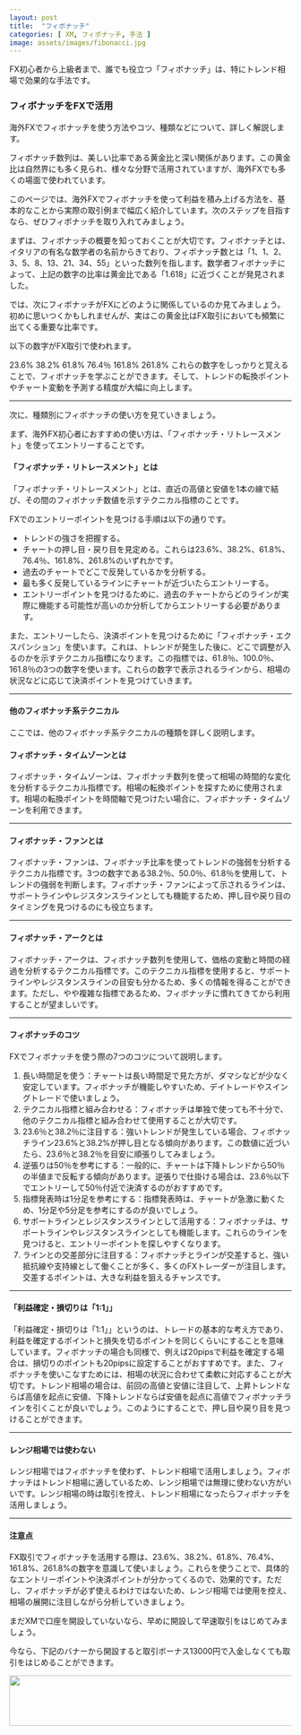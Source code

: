 ```yaml
---
layout: post
title:  "フィボナッチ"
categories: [ XM, フィボナッチ, 手法 ]
image: assets/images/fibonacci.jpg
---
```


FX初心者から上級者まで、誰でも役立つ「フィボナッチ」は、特にトレンド相場で効果的な手法です。

### フィボナッチをFXで活用

海外FXでフィボナッチを使う方法やコツ、種類などについて、詳しく解説します。

フィボナッチ数列は、美しい比率である黄金比と深い関係があります。この黄金比は自然界にも多く見られ、様々な分野で活用されていますが、海外FXでも多くの場面で使われています。

このページでは、海外FXでフィボナッチを使って利益を積み上げる方法を、基本的なことから実際の取引例まで幅広く紹介しています。次のステップを目指すなら、ぜひフィボナッチを取り入れてみましょう。

まずは、フィボナッチの概要を知っておくことが大切です。フィボナッチとは、イタリアの有名な数学者の名前からきており、フィボナッチ数とは「1、1、2、3、5、8、13、21、34、55」といった数列を指します。数学者フィボナッチによって、上記の数字の比率は黄金比である「1.618」に近づくことが発見されました。

では、次にフィボナッチがFXにどのように関係しているのか見てみましょう。初めに思いつくかもしれませんが、実はこの黄金比はFX取引においても頻繁に出てくる重要な比率です。


以下の数字がFX取引で使われます。

23.6%
38.2%
61.8%
76.4％
161.8%
261.8%
これらの数字をしっかりと覚えることで、フィボナッチを学ぶことができます。そして、トレンドの転換ポイントやチャート変動を予測する精度が大幅に向上します。

<hr>
次に、種類別にフィボナッチの使い方を見ていきましょう。

まず、海外FX初心者におすすめの使い方は、「フィボナッチ・リトレースメント」を使ってエントリーすることです。

#### 「フィボナッチ・リトレースメント」とは

「フィボナッチ・リトレースメント」とは、直近の高値と安値を1本の線で結び、その間のフィボナッチ数値を示すテクニカル指標のことです。


FXでのエントリーポイントを見つける手順は以下の通りです。

- トレンドの強さを把握する。
- チャートの押し目・戻り目を見定める。これらは23.6%、38.2%、61.8%、76.4％、161.8%、261.8%のいずれかです。
- 過去のチャートでどこで反発しているかを分析する。
- 最も多く反発しているラインにチャートが近づいたらエントリーする。
- エントリーポイントを見つけるために、過去のチャートからどのラインが実際に機能する可能性が高いのか分析してからエントリーする必要があります。

また、エントリーしたら、決済ポイントを見つけるために「フィボナッチ・エクスパンション」を使います。これは、トレンドが発生した後に、どこで調整が入るのかを示すテクニカル指標になります。この指標では、61.8％、100.0％、161.8％の3つの数字を使います。これらの数字で表示されるラインから、相場の状況などに応じて決済ポイントを見つけていきます。


<hr>


####  他のフィボナッチ系テクニカル
ここでは、他のフィボナッチ系テクニカルの種類を詳しく説明します。


#### フィボナッチ・タイムゾーンとは
 
フィボナッチ・タイムゾーンは、フィボナッチ数列を使って相場の時間的な変化を分析するテクニカル指標です。相場の転換ポイントを探すために使用されます。相場の転換ポイントを時間軸で見つけたい場合に、フィボナッチ・タイムゾーンを利用できます。

<hr>

#### フィボナッチ・ファンとは

フィボナッチ・ファンは、フィボナッチ比率を使ってトレンドの強弱を分析するテクニカル指標です。3つの数字である38.2％、50.0％、61.8％を使用して、トレンドの強弱を判断します。フィボナッチ・ファンによって示されるラインは、サポートラインやレジスタンスラインとしても機能するため、押し目や戻り目のタイミングを見つけるのにも役立ちます。

<hr>

#### フィボナッチ・アークとは

フィボナッチ・アークは、フィボナッチ数列を使用して、価格の変動と時間の経過を分析するテクニカル指標です。このテクニカル指標を使用すると、サポートラインやレジスタンスラインの目安も分かるため、多くの情報を得ることができます。ただし、やや複雑な指標であるため、フィボナッチに慣れてきてから利用することが望ましいです。



<hr>

#### フィボナッチのコツ 

FXでフィボナッチを使う際の7つのコツについて説明します。

1. 長い時間足を使う：チャートは長い時間足で見た方が、ダマシなどが少なく安定しています。フィボナッチが機能しやすいため、デイトレードやスイングトレードで使いましょう。
2. テクニカル指標と組み合わせる：フィボナッチは単独で使っても不十分で、他のテクニカル指標と組み合わせて使用することが大切です。
3. 23.6％と38.2％に注目する：強いトレンドが発生している場合、フィボナッチライン23.6%と38.2%が押し目となる傾向があります。この数値に近づいたら、23.6％と38.2％を目安に順張りしてみましょう。
4. 逆張りは50％を参考にする：一般的に、チャートは下降トレンドから50％の半値まで反転する傾向があります。逆張りで仕掛ける場合は、23.6％以下でエントリーして50％付近で決済するのがおすすめです。
5. 指標発表時は1分足を参考にする：指標発表時は、チャートが急激に動くため、1分足や5分足を参考にするのが良いでしょう。
6. サポートラインとレジスタンスラインとして活用する：フィボナッチは、サポートラインやレジスタンスラインとしても機能します。これらのラインを見つけると、エントリーポイントを探しやすくなります。
7. ラインとの交差部分に注目する：フィボナッチとラインが交差すると、強い抵抗線や支持線として働くことが多く、多くのFXトレーダーが注目します。交差するポイントは、大きな利益を狙えるチャンスです。

<hr>



#### 「利益確定・損切りは「1:1」」

 「利益確定・損切りは「1:1」」というのは、トレードの基本的な考え方であり、利益を確定するポイントと損失を切るポイントを同じくらいにすることを意味しています。フィボナッチの場合も同様で、例えば20pipsで利益を確定する場合は、損切りのポイントも20pipsに設定することがおすすめです。また、フィボナッチを使いこなすためには、相場の状況に合わせて柔軟に対応することが大切です。トレンド相場の場合は、前回の高値と安値に注目して、上昇トレンドならば高値を起点に安値、下降トレンドならば安値を起点に高値でフィボナッチラインを引くことが良いでしょう。このようにすることで、押し目や戻り目を見つけることができます。

<hr>

#### レンジ相場では使わない

 レンジ相場ではフィボナッチを使わず、トレンド相場で活用しましょう。フィボナッチはトレンド相場に適しているため、レンジ相場では無理に使わない方がいいです。レンジ相場の時は取引を控え、トレンド相場になったらフィボナッチを活用しましょう。

<hr>

#### 注意点

 FX取引でフィボナッチを活用する際は、23.6%、38.2%、61.8%、76.4%、161.8%、261.8%の数字を意識して使いましょう。これらを使うことで、具体的なエントリーポイントや決済ポイントが分かってくるので、効果的です。ただし、フィボナッチが必ず使えるわけではないため、レンジ相場では使用を控え、相場の展開に注目しながら分析していきましょう。

まだXMで口座を開設していないなら、早めに開設して早速取引をはじめてみましょう。

今なら、下記のバナーから開設すると取引ボーナス13000円で入金しなくても取引をはじめることができます。

<a href="https://clicks.affstrack.com/c?m=7952&c=550036" referrerpolicy="no-referrer-when-downgrade"><img src="https://ads.affstrack.com/i/7952?c=550036" width="728" height="90" referrerpolicy="no-referrer-when-downgrade"/></a>


